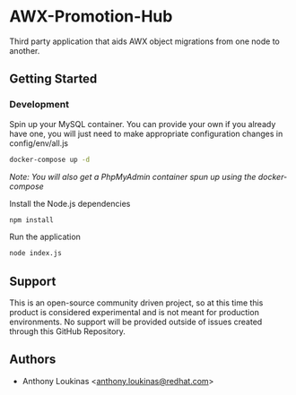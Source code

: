 # AWX-Promotion-Hub
Third party application that aids AWX object migrations from one node to another.

## Getting Started

### Development

Spin up your MySQL container. You can provide your own if you already have one,
you will just need to make appropriate configuration changes in config/env/all.js
```bash
docker-compose up -d
```

*Note: You will also get a PhpMyAdmin container spun up using the docker-compose*

Install the Node.js dependencies

```bash
npm install
```

Run the application

```bash
node index.js
```

## Support

This is an open-source community driven project, so at this time this product is considered experimental and is not meant for production environments.
No support will be provided outside of issues created through this GitHub Repository. 

## Authors

- Anthony Loukinas <<anthony.loukinas@redhat.com>>